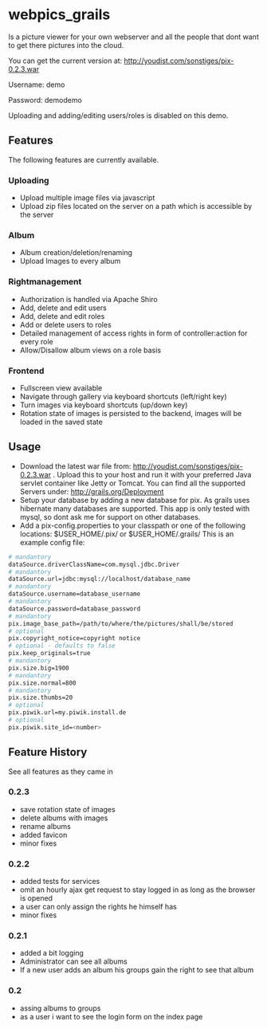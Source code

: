 webpics_grails
==============

Is a picture viewer for your own webserver and all the people that dont want to get there pictures into the cloud.

You can get the current version at: http://youdist.com/sonstiges/pix-0.2.3.war

Username: demo

Password: demodemo

Uploading and adding/editing users/roles is disabled on this demo.


## Features
The following features are currently available.

### Uploading
* Upload multiple image files via javascript
* Upload zip files located on the server on a path which is accessible by the server

### Album
* Album creation/deletion/renaming
* Upload Images to every album

### Rightmanagement
* Authorization is handled via Apache Shiro
* Add, delete and edit users
* Add, delete and edit roles
* Add or delete users to roles
* Detailed management of access rights in form of controller:action for every role
* Allow/Disallow album views on a role basis

### Frontend
* Fullscreen view available
* Navigate through gallery via keyboard shortcuts (left/right key)
* Turn images via keyboard shortcuts (up/down key)
* Rotation state of images is persisted to the backend, images will be loaded in the saved state


## Usage
* Download the latest war file from: http://youdist.com/sonstiges/pix-0.2.3.war . Upload this to your host and run it with your 
preferred Java servlet container like Jetty or Tomcat. You can find all the supported Servers 
under: http://grails.org/Deployment
* Setup your database by adding a new database for pix. As grails uses hibernate many databases are supported. 
This app is only tested with mysql, so dont ask me for support on other databases.
* Add a pix-config.properties to your classpath or one of the following locations: $USER_HOME/.pix/ or $USER_HOME/.grails/
This is an example config file:

```bash
# mandantory
dataSource.driverClassName=com.mysql.jdbc.Driver
# mandantory
dataSource.url=jdbc:mysql://localhost/database_name
# mandantory
dataSource.username=database_username
# mandantory
dataSource.password=database_password
# mandantory
pix.image_base_path=/path/to/where/the/pictures/shall/be/stored
# optional
pix.copyright_notice=copyright notice
# optional - defaults to false
pix.keep_originals=true
# mandantory
pix.size.big=1900
# mandantory
pix.size.normal=800
# mandantory
pix.size.thumbs=20
# optional
pix.piwik.url=my.piwik.install.de
# optional
pix.piwik.site_id=<number>
```

## Feature History
See all features as they came in

### 0.2.3
* save rotation state of images
* delete albums with images
* rename albums
* added favicon
* minor fixes

### 0.2.2
* added tests for services
* omit an hourly ajax get request to stay logged in as long as the browser is opened
* a user can only assign the rights he himself has
* minor fixes

### 0.2.1
* added a bit logging
* Administrator can see all albums
* If a new user adds an album his groups gain the right to see that album

### 0.2 
* assing albums to groups
* as a user i want to see the login form on the index page 



